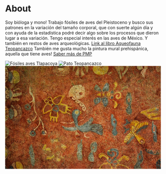 # About

Soy bióloga y mono! Trabajo fósiles de aves del Pleistoceno y busco sus patrones en la variación del tamaño corporal, que con suerte algún día y con ayuda de la estadística podré decir algo sobre los procesos que dieron lugar a esa variación. 
Tengo especial interés en las aves de México. Y también en restos de aves arqueológicas. [Link al libro Aqueofauna Teopancazco](http://www.iia.unam.mx/directorio/archivos/MANL510125/2017_Manzanilla-Valadez_UsoRecurNatTeopancazco.pdf)
También me gusta mucho la pintura mural prehispánica, aquella que tiene aves! [Saber más de PMP](http://www.pinturamural.esteticas.unam.mx/serie_pintura_mural)

![](./images/picos.JPG "Fósiles aves Tlapacoya")
![](./images/quilla.JPG "Pato Teopancazco")
![](./images/avespmp.jpg "Aves pintura prehispánica")

